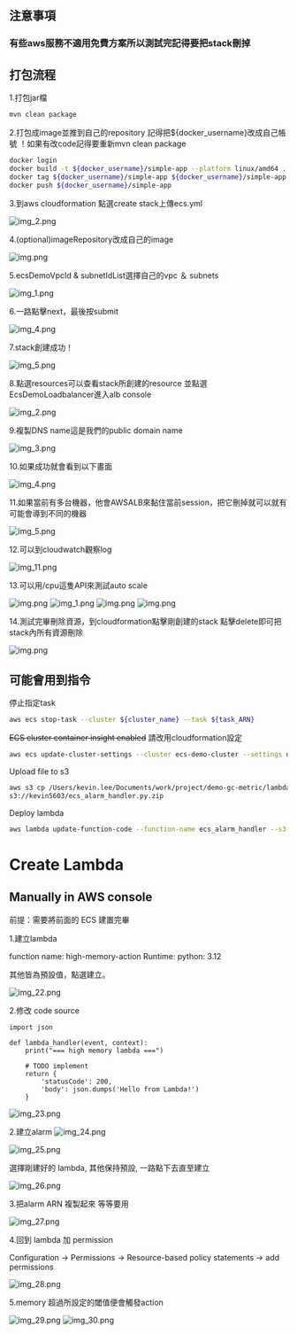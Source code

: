 ## 注意事項
### 有些aws服務不適用免費方案所以測試完記得要把stack刪掉
## 打包流程
1.打包jar檔
``` sh
mvn clean package
```
2.打包成image並推到自己的repository
記得把${docker_username}改成自己帳號
！如果有改code記得要重新mvn clean package
``` sh
docker login
docker build -t ${docker_username}/simple-app --platform linux/amd64 . 
docker tag ${docker_username}/simple-app ${docker_username}/simple-app 
docker push ${docker_username}/simple-app
```

3.到aws cloudformation 點選create stack上傳ecs.yml

![img_2.png](picture/img_2.png)

4.(optional)imageRepository改成自己的image

![img.png](picture/img_12.png)

5.ecsDemoVpcId & subnetIdList選擇自己的vpc ＆ subnets

![img_1.png](picture/img_13.png)

6.一路點擊next，最後按submit

![img_4.png](picture/img_4.png)

7.stack創建成功！

![img_5.png](picture/img_5.png)

8.點選resources可以查看stack所創建的resource
並點選EcsDemoLoadbalancer進入alb console

![img_2.png](picture/img_14.png)

9.複製DNS name這是我們的public domain name

![img_3.png](picture/img_15.png)

10.如果成功就會看到以下畫面

![img_4.png](picture/img_16.png)

11.如果當前有多台機器，他會AWSALB來黏住當前session，把它刪掉就可以就有可能會導到不同的機器

![img_5.png](picture/img_17.png)

12.可以到cloudwatch觀察log

![img_11.png](picture/img_11.png)

13.可以用/cpu這隻API來測試auto scale

![img.png](picture/img_21.png)
![img_1.png](picture/img_18.png)
![img.png](picture/img_19.png)
![img.png](picture/img_20.png)

14.測試完畢刪除資源，到cloudformation點擊剛創建的stack
點擊delete即可把stack內所有資源刪除

![img.png](picture/img12.png)


## 可能會用到指令
停止指定task
``` sh
aws ecs stop-task --cluster ${cluster_name} --task ${task_ARN}
```

~~ECS cluster container insight enabled~~ 請改用cloudformation設定 
``` sh
aws ecs update-cluster-settings --cluster ecs-demo-cluster --settings name=containerInsights,value=enabled
```

Upload file to s3
``` sh
aws s3 cp /Users/kevin.lee/Documents/work/project/demo-gc-metric/lambda/ecs_alarm_handler.py.zip \
s3://kevin5603/ecs_alarm_handler.py.zip
```

Deploy lambda
``` sh
aws lambda update-function-code --function-name ecs_alarm_handler --s3-bucket kevin5603 --s3-key ecs_alarm_handler.py.zip
```

# Create Lambda
## Manually in AWS console
前提：需要將前面的 ECS 建置完畢

1.建立lambda

function name: high-memory-action
Runtime: python: 3.12

其他皆為預設值，點選建立。

![img_22.png](picture/img_22.png)

2.修改 code source
```
import json

def lambda_handler(event, context):
    print("=== high memory lambda ===")

    # TODO implement
    return {
        'statusCode': 200,
        'body': json.dumps('Hello from Lambda!')
    }
```

![img_23.png](picture/img_23.png)


2.建立alarm
![img_24.png](picture/img_24.png)

![img_25.png](picture/img_25.png)

選擇剛建好的 lambda, 其他保持預設, 一路點下去直至建立 

![img_26.png](picture/img_26.png)

3.把alarm ARN 複製起來 等等要用

![img_27.png](picture/img_27.png)

4.回到 lambda 加 permission

Configuration -> Permissions -> Resource-based policy statements -> add permissions

![img_28.png](picture/img_28.png)

5.memory 超過所設定的閾值便會觸發action

![img_29.png](picture/img_29.png)
![img_30.png](picture/img_30.png)
